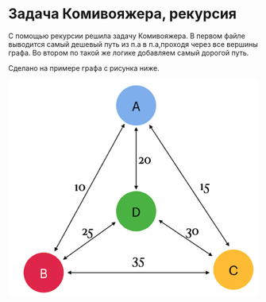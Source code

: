 # Задача Комивояжера, рекурсия

С помощью рекурсии решила задачу Комивояжера. В первом файле выводится самый дешевый путь из п.а в п.а,проходя через все вершины графа. Во втором по такой же логике добавляем самый дорогой путь.

Сделано на примере графа с рисунка ниже.

![.](img_for_readme/T00_02.png)

